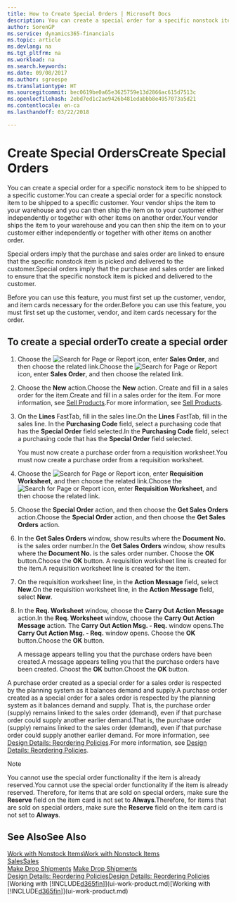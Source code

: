 ```yaml
---
title: How to Create Special Orders | Microsoft Docs
description: You can create a special order for a specific nonstock item to be shipped to a specific customer. Your vendor ships the item to your warehouse and you can then ship the item on to your customer either independently or together with other items on another order.
author: SorenGP
ms.service: dynamics365-financials
ms.topic: article
ms.devlang: na
ms.tgt_pltfrm: na
ms.workload: na
ms.search.keywords: 
ms.date: 09/08/2017
ms.author: sgroespe
ms.translationtype: HT
ms.sourcegitcommit: bec0619be0a65e3625759e13d2866ac615d7513c
ms.openlocfilehash: 2ebd7ed1c2ae9426b481edabbb8e4957073a5d21
ms.contentlocale: en-ca
ms.lasthandoff: 03/22/2018

---
```

# <a name="create-special-orders"></a><span data-ttu-id="43e52-104">Create Special Orders</span><span class="sxs-lookup"><span data-stu-id="43e52-104">Create Special Orders</span></span>
<span data-ttu-id="43e52-105">You can create a special order for a specific nonstock item to be shipped to a specific customer.</span><span class="sxs-lookup"><span data-stu-id="43e52-105">You can create a special order for a specific nonstock item to be shipped to a specific customer.</span></span> <span data-ttu-id="43e52-106">Your vendor ships the item to your warehouse and you can then ship the item on to your customer either independently or together with other items on another order.</span><span class="sxs-lookup"><span data-stu-id="43e52-106">Your vendor ships the item to your warehouse and you can then ship the item on to your customer either independently or together with other items on another order.</span></span>  

<span data-ttu-id="43e52-107">Special orders imply that the purchase and sales order are linked to ensure that the specific nonstock item is picked and delivered to the customer.</span><span class="sxs-lookup"><span data-stu-id="43e52-107">Special orders imply that the purchase and sales order are linked to ensure that the specific nonstock item is picked and delivered to the customer.</span></span>  

<span data-ttu-id="43e52-108">Before you can use this feature, you must first set up the customer, vendor, and item cards necessary for the order.</span><span class="sxs-lookup"><span data-stu-id="43e52-108">Before you can use this feature, you must first set up the customer, vendor, and item cards necessary for the order.</span></span>  

## <a name="to-create-a-special-order"></a><span data-ttu-id="43e52-109">To create a special order</span><span class="sxs-lookup"><span data-stu-id="43e52-109">To create a special order</span></span>  
1.  <span data-ttu-id="43e52-110">Choose the ![Search for Page or Report](media/ui-search/search_small.png "Search for Page or Report icon") icon, enter **Sales Order**, and then choose the related link.</span><span class="sxs-lookup"><span data-stu-id="43e52-110">Choose the ![Search for Page or Report](media/ui-search/search_small.png "Search for Page or Report icon") icon, enter **Sales Order**, and then choose the related link.</span></span>  
2. <span data-ttu-id="43e52-111">Choose the **New** action.</span><span class="sxs-lookup"><span data-stu-id="43e52-111">Choose the **New** action.</span></span> <span data-ttu-id="43e52-112">Create and fill in a  sales order for the item.</span><span class="sxs-lookup"><span data-stu-id="43e52-112">Create and fill in a  sales order for the item.</span></span> <span data-ttu-id="43e52-113">For more information, see [Sell Products](sales-how-sell-products.md).</span><span class="sxs-lookup"><span data-stu-id="43e52-113">For more information, see [Sell Products](sales-how-sell-products.md).</span></span>
3.  <span data-ttu-id="43e52-114">On the **Lines** FastTab, fill in the sales line.</span><span class="sxs-lookup"><span data-stu-id="43e52-114">On the **Lines** FastTab, fill in the sales line.</span></span> <span data-ttu-id="43e52-115">In the **Purchasing Code** field, select a purchasing code that has the **Special Order** field selected.</span><span class="sxs-lookup"><span data-stu-id="43e52-115">In the **Purchasing Code** field, select a purchasing code that has the **Special Order** field selected.</span></span>

    <span data-ttu-id="43e52-116">You must now create a purchase order from a requisition worksheet.</span><span class="sxs-lookup"><span data-stu-id="43e52-116">You must now create a purchase order from a requisition worksheet.</span></span>  
4. <span data-ttu-id="43e52-117">Choose the ![Search for Page or Report](media/ui-search/search_small.png "Search for Page or Report icon") icon, enter **Requisition Worksheet**, and then choose the related link.</span><span class="sxs-lookup"><span data-stu-id="43e52-117">Choose the ![Search for Page or Report](media/ui-search/search_small.png "Search for Page or Report icon") icon, enter **Requisition Worksheet**, and then choose the related link.</span></span>  
5. <span data-ttu-id="43e52-118">Choose the **Special Order** action, and then choose the **Get Sales Orders** action.</span><span class="sxs-lookup"><span data-stu-id="43e52-118">Choose the **Special Order** action, and then choose the **Get Sales Orders** action.</span></span>  
6.  <span data-ttu-id="43e52-119">In the **Get Sales Orders** window, show results where the **Document No.** is the sales order number.</span><span class="sxs-lookup"><span data-stu-id="43e52-119">In the **Get Sales Orders** window, show results where the **Document No.** is the sales order number.</span></span> <span data-ttu-id="43e52-120">Choose the **OK** button.</span><span class="sxs-lookup"><span data-stu-id="43e52-120">Choose the **OK** button.</span></span> <span data-ttu-id="43e52-121">A requisition worksheet line is created for the item.</span><span class="sxs-lookup"><span data-stu-id="43e52-121">A requisition worksheet line is created for the item.</span></span>  
7.  <span data-ttu-id="43e52-122">On the requisition worksheet line, in the **Action Message** field, select **New**.</span><span class="sxs-lookup"><span data-stu-id="43e52-122">On the requisition worksheet line, in the **Action Message** field, select **New**.</span></span>  
8.  <span data-ttu-id="43e52-123">In the **Req. Worksheet** window, choose the **Carry Out Action Message** action.</span><span class="sxs-lookup"><span data-stu-id="43e52-123">In the **Req. Worksheet** window, choose the **Carry Out Action Message** action.</span></span> <span data-ttu-id="43e52-124">The **Carry Out Action Msg. - Req.** window opens.</span><span class="sxs-lookup"><span data-stu-id="43e52-124">The **Carry Out Action Msg. - Req.** window opens.</span></span> <span data-ttu-id="43e52-125">Choose the **OK** button.</span><span class="sxs-lookup"><span data-stu-id="43e52-125">Choose the **OK** button.</span></span>  

    <span data-ttu-id="43e52-126">A message appears telling you that the purchase orders have been created.</span><span class="sxs-lookup"><span data-stu-id="43e52-126">A message appears telling you that the purchase orders have been created.</span></span> <span data-ttu-id="43e52-127">Choost the **OK** button.</span><span class="sxs-lookup"><span data-stu-id="43e52-127">Choost the **OK** button.</span></span>  

<span data-ttu-id="43e52-128">A purchase order created as a special order for a sales order is respected by the planning system as it balances demand and supply.</span><span class="sxs-lookup"><span data-stu-id="43e52-128">A purchase order created as a special order for a sales order is respected by the planning system as it balances demand and supply.</span></span> <span data-ttu-id="43e52-129">That is, the purchase order (supply) remains linked to the sales order (demand), even if that purchase order could supply another earlier demand.</span><span class="sxs-lookup"><span data-stu-id="43e52-129">That is, the purchase order (supply) remains linked to the sales order (demand), even if that purchase order could supply another earlier demand.</span></span> <span data-ttu-id="43e52-130">For more information, see [Design Details: Reordering Policies](design-details-reservation-order-tracking-and-action-messaging.md).</span><span class="sxs-lookup"><span data-stu-id="43e52-130">For more information, see [Design Details: Reordering Policies](design-details-reservation-order-tracking-and-action-messaging.md).</span></span>  

> [!NOTE]  
>  <span data-ttu-id="43e52-131">You cannot use the special order functionality if the item is already reserved.</span><span class="sxs-lookup"><span data-stu-id="43e52-131">You cannot use the special order functionality if the item is already reserved.</span></span> <span data-ttu-id="43e52-132">Therefore, for items that are sold on special orders, make sure the **Reserve** field on the item card is not set to **Always**.</span><span class="sxs-lookup"><span data-stu-id="43e52-132">Therefore, for items that are sold on special orders, make sure the **Reserve** field on the item card is not set to **Always**.</span></span>  

## <a name="see-also"></a><span data-ttu-id="43e52-133">See Also</span><span class="sxs-lookup"><span data-stu-id="43e52-133">See Also</span></span>  
[<span data-ttu-id="43e52-134">Work with Nonstock Items</span><span class="sxs-lookup"><span data-stu-id="43e52-134">Work with Nonstock Items</span></span>](inventory-how-work-nonstock-items.md)  
[<span data-ttu-id="43e52-135">Sales</span><span class="sxs-lookup"><span data-stu-id="43e52-135">Sales</span></span>](sales-manage-sales.md)  
<span data-ttu-id="43e52-136">[Make Drop Shipments](sales-how-drop-shipment.md) </span><span class="sxs-lookup"><span data-stu-id="43e52-136">[Make Drop Shipments](sales-how-drop-shipment.md) </span></span>  
[<span data-ttu-id="43e52-137">Design Details: Reordering Policies</span><span class="sxs-lookup"><span data-stu-id="43e52-137">Design Details: Reordering Policies</span></span>](design-details-reservation-order-tracking-and-action-messaging.md)  
<span data-ttu-id="43e52-138">[Working with [!INCLUDE[d365fin](includes/d365fin_md.md)]](ui-work-product.md)</span><span class="sxs-lookup"><span data-stu-id="43e52-138">[Working with [!INCLUDE[d365fin](includes/d365fin_md.md)]](ui-work-product.md)</span></span>

